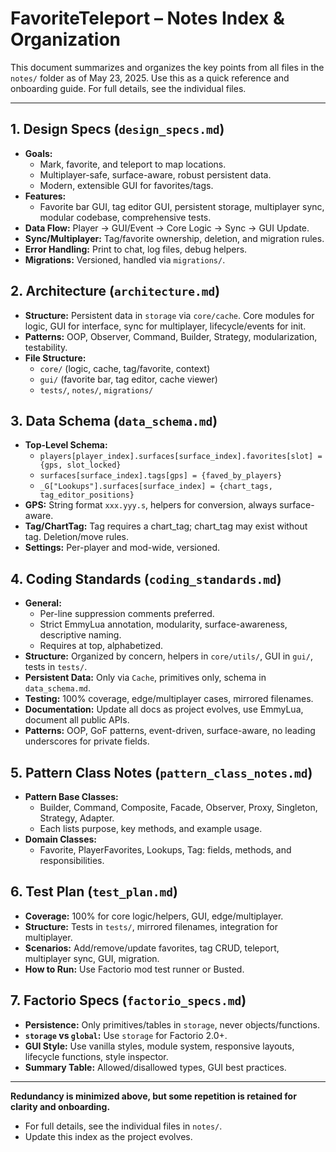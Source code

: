 # FavoriteTeleport – Notes Index & Organization

This document summarizes and organizes the key points from all files in the `notes/` folder as of May 23, 2025. Use this as a quick reference and onboarding guide. For full details, see the individual files.

---

## 1. **Design Specs** (`design_specs.md`)
- **Goals:**
  - Mark, favorite, and teleport to map locations.
  - Multiplayer-safe, surface-aware, robust persistent data.
  - Modern, extensible GUI for favorites/tags.
- **Features:**
  - Favorite bar GUI, tag editor GUI, persistent storage, multiplayer sync, modular codebase, comprehensive tests.
- **Data Flow:** Player → GUI/Event → Core Logic → Sync → GUI Update.
- **Sync/Multiplayer:** Tag/favorite ownership, deletion, and migration rules.
- **Error Handling:** Print to chat, log files, debug helpers.
- **Migrations:** Versioned, handled via `migrations/`.

## 2. **Architecture** (`architecture.md`)
- **Structure:** Persistent data in `storage` via `core/cache`. Core modules for logic, GUI for interface, sync for multiplayer, lifecycle/events for init.
- **Patterns:** OOP, Observer, Command, Builder, Strategy, modularization, testability.
- **File Structure:**
  - `core/` (logic, cache, tag/favorite, context)
  - `gui/` (favorite bar, tag editor, cache viewer)
  - `tests/`, `notes/`, `migrations/`

## 3. **Data Schema** (`data_schema.md`)
- **Top-Level Schema:**
  - `players[player_index].surfaces[surface_index].favorites[slot] = {gps, slot_locked}`
  - `surfaces[surface_index].tags[gps] = {faved_by_players}`
  - `_G["Lookups"].surfaces[surface_index] = {chart_tags, tag_editor_positions}`
- **GPS:** String format `xxx.yyy.s`, helpers for conversion, always surface-aware.
- **Tag/ChartTag:** Tag requires a chart_tag; chart_tag may exist without tag. Deletion/move rules.
- **Settings:** Per-player and mod-wide, versioned.

## 4. **Coding Standards** (`coding_standards.md`)
- **General:**
  - Per-line suppression comments preferred.
  - Strict EmmyLua annotation, modularity, surface-awareness, descriptive naming.
  - Requires at top, alphabetized.
- **Structure:** Organized by concern, helpers in `core/utils/`, GUI in `gui/`, tests in `tests/`.
- **Persistent Data:** Only via `Cache`, primitives only, schema in `data_schema.md`.
- **Testing:** 100% coverage, edge/multiplayer cases, mirrored filenames.
- **Documentation:** Update all docs as project evolves, use EmmyLua, document all public APIs.
- **Patterns:** OOP, GoF patterns, event-driven, surface-aware, no leading underscores for private fields.

## 5. **Pattern Class Notes** (`pattern_class_notes.md`)
- **Pattern Base Classes:**
  - Builder, Command, Composite, Facade, Observer, Proxy, Singleton, Strategy, Adapter.
  - Each lists purpose, key methods, and example usage.
- **Domain Classes:**
  - Favorite, PlayerFavorites, Lookups, Tag: fields, methods, and responsibilities.

## 6. **Test Plan** (`test_plan.md`)
- **Coverage:** 100% for core logic/helpers, GUI, edge/multiplayer.
- **Structure:** Tests in `tests/`, mirrored filenames, integration for multiplayer.
- **Scenarios:** Add/remove/update favorites, tag CRUD, teleport, multiplayer sync, GUI, migration.
- **How to Run:** Use Factorio mod test runner or Busted.

## 7. **Factorio Specs** (`factorio_specs.md`)
- **Persistence:** Only primitives/tables in `storage`, never objects/functions.
- **`storage` vs `global`:** Use `storage` for Factorio 2.0+.
- **GUI Style:** Use vanilla styles, module system, responsive layouts, lifecycle functions, style inspector.
- **Summary Table:** Allowed/disallowed types, GUI best practices.

---

**Redundancy is minimized above, but some repetition is retained for clarity and onboarding.**
- For full details, see the individual files in `notes/`.
- Update this index as the project evolves.
